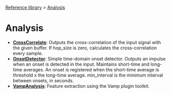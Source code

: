 [Reference library](../index.md) > [Analysis](index.md)

# Analysis

- **[CrossCorrelate](crosscorrelate/index.md)**: Outputs the cross-correlation of the input signal with the given buffer. If hop_size is zero, calculates the cross-correlation every sample.
- **[OnsetDetector](onsetdetector/index.md)**: Simple time-domain onset detector. Outputs an impulse when an onset is detected in the input. Maintains short-time and long-time averages. An onset is registered when the short-time average is threshold x the long-time average. min_interval is the minimum interval between onsets, in seconds.
- **[VampAnalysis](vampanalysis/index.md)**: Feature extraction using the Vamp plugin toolkit.
